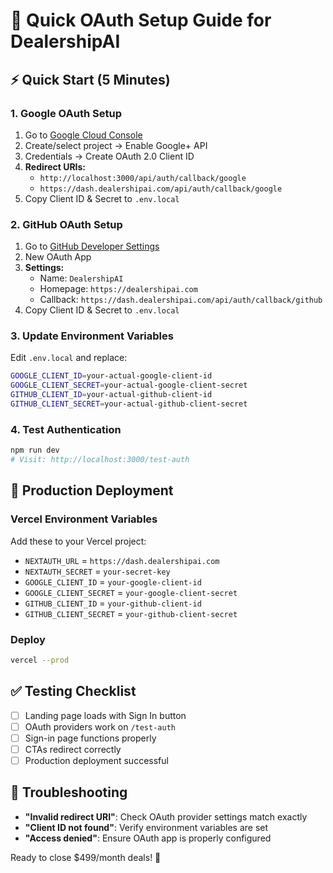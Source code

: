 # 🚀 Quick OAuth Setup Guide for DealershipAI

## ⚡ Quick Start (5 Minutes)

### 1. Google OAuth Setup
1. Go to [Google Cloud Console](https://console.cloud.google.com/)
2. Create/select project → Enable Google+ API
3. Credentials → Create OAuth 2.0 Client ID
4. **Redirect URIs:**
   - `http://localhost:3000/api/auth/callback/google`
   - `https://dash.dealershipai.com/api/auth/callback/google`
5. Copy Client ID & Secret to `.env.local`

### 2. GitHub OAuth Setup
1. Go to [GitHub Developer Settings](https://github.com/settings/developers)
2. New OAuth App
3. **Settings:**
   - Name: `DealershipAI`
   - Homepage: `https://dealershipai.com`
   - Callback: `https://dash.dealershipai.com/api/auth/callback/github`
4. Copy Client ID & Secret to `.env.local`

### 3. Update Environment Variables
Edit `.env.local` and replace:
```bash
GOOGLE_CLIENT_ID=your-actual-google-client-id
GOOGLE_CLIENT_SECRET=your-actual-google-client-secret
GITHUB_CLIENT_ID=your-actual-github-client-id
GITHUB_CLIENT_SECRET=your-actual-github-client-secret
```

### 4. Test Authentication
```bash
npm run dev
# Visit: http://localhost:3000/test-auth
```

## 🎯 Production Deployment

### Vercel Environment Variables
Add these to your Vercel project:
- `NEXTAUTH_URL` = `https://dash.dealershipai.com`
- `NEXTAUTH_SECRET` = `your-secret-key`
- `GOOGLE_CLIENT_ID` = `your-google-client-id`
- `GOOGLE_CLIENT_SECRET` = `your-google-client-secret`
- `GITHUB_CLIENT_ID` = `your-github-client-id`
- `GITHUB_CLIENT_SECRET` = `your-github-client-secret`

### Deploy
```bash
vercel --prod
```

## ✅ Testing Checklist
- [ ] Landing page loads with Sign In button
- [ ] OAuth providers work on `/test-auth`
- [ ] Sign-in page functions properly
- [ ] CTAs redirect correctly
- [ ] Production deployment successful

## 🚨 Troubleshooting
- **"Invalid redirect URI"**: Check OAuth provider settings match exactly
- **"Client ID not found"**: Verify environment variables are set
- **"Access denied"**: Ensure OAuth app is properly configured

Ready to close $499/month deals! 🎯
